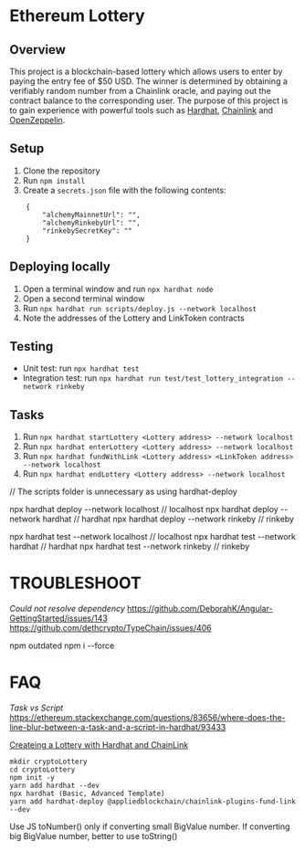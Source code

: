 # Ethereum Lottery

## Overview

This project is a blockchain-based lottery which allows users to enter by paying the entry fee of $50 USD. The winner is determined by obtaining a verifiably random number from a Chainlink oracle, and paying out the contract balance to the corresponding user. The purpose of this project is to gain experience with powerful tools such as [Hardhat](https://hardhat.org/), [Chainlink](https://chain.link/) and [OpenZeppelin](https://openzeppelin.com/).

## Setup

1. Clone the repository
2. Run `npm install`
3. Create a `secrets.json` file with the following contents:

```
    {
        "alchemyMainnetUrl": "",
        "alchemyRinkebyUrl": "",
        "rinkebySecretKey": ""
    }
```

## Deploying locally

1. Open a terminal window and run `npx hardhat node`
2. Open a second terminal window
3. Run `npx hardhat run scripts/deploy.js --network localhost`
4. Note the addresses of the Lottery and LinkToken contracts

## Testing

- Unit test: run `npx hardhat test`
- Integration test: run `npx hardhat run test/test_lottery_integration --network rinkeby`

## Tasks

1. Run `npx hardhat startLottery <Lottery address> --network localhost`
2. Run `npx hardhat enterLottery <Lottery address> --network localhost`
3. Run `npx hardhat fundWithLink <Lottery address> <LinkToken address> --network localhost`
4. Run `npx hardhat endLottery <Lottery address> --network localhost`

// The scripts folder is unnecessary as using hardhat-deploy

npx hardhat deploy --network localhost // localhost
npx hardhat deploy --network hardhat // hardhat
npx hardhat deploy --network rinkeby // rinkeby

npx hardhat test --network localhost // localhost
npx hardhat test --network hardhat // hardhat
npx hardhat test --network rinkeby // rinkeby

# TROUBLESHOOT

_Could not resolve dependency_
https://github.com/DeborahK/Angular-GettingStarted/issues/143
https://github.com/dethcrypto/TypeChain/issues/406

npm outdated
npm i --force

# FAQ

_Task vs Script_
https://ethereum.stackexchange.com/questions/83656/where-does-the-line-blur-between-a-task-and-a-script-in-hardhat/93433

[Createing a Lottery with Hardhat and ChainLink](https://dev.to/johbu/creating-a-lottery-with-hardhat-and-chainlink-385f)

```
mkdir cryptoLottery
cd cryptoLottery
npm init -y
yarn add hardhat --dev
npx hardhat (Basic, Advanced Template)
yarn add hardhat-deploy @appliedblockchain/chainlink-plugins-fund-link --dev

```

Use JS toNumber() only if converting small BigValue number. If converting big BigValue number, better to use toString()
